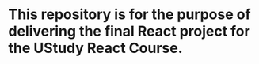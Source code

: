 # This repository is for the purpose of delivering the final React project for the UStudy React Course.
